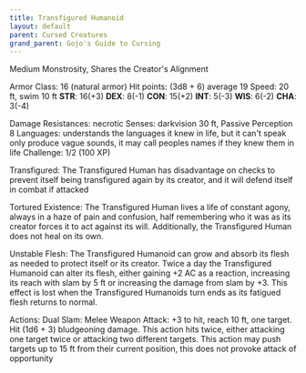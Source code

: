 ```yaml
---
title: Transfigured Humanoid
layout: default
parent: Cursed Creatures
grand_parent: Gojo's Guide to Cursing
---
```


Medium Monstrosity, Shares the Creator's Alignment

Armor Class: 16 (natural armor)
Hit points: (3d8 + 6) average 19
Speed: 20 ft, swim 10 ft
**STR**: 16(+3) **DEX**: 8(-1) **CON**: 15(+2) **INT**: 5(-3) **WIS**: 6(-2) **CHA**: 3(-4)

Damage Resistances: necrotic
Senses: darkvision 30 ft, Passive Perception 8
Languages: understands the languages it knew in life, but it can't speak only produce vague sounds, it may call peoples names if they knew them in life
Challenge: 1/2 (100 XP)

Transfigured: The Transfigured Human has disadvantage on checks to prevent itself being transfigured again by its creator, and it will defend itself in combat if attacked

Tortured Existence: The Transfigured Human lives a life of constant agony, always in a haze of pain and confusion, half remembering who it was as its creator forces it to act against its will. Additionally, the Transfigured Human does not heal on its own.

Unstable Flesh: The Transfigured Humanoid can grow and absorb its flesh as needed to protect itself or its creator. Twice a day the Transfigured Humanoid can alter its flesh, either gaining +2 AC as a reaction, increasing its reach with slam by 5 ft or increasing the damage from slam by +3. This effect is lost when the Transfigured Humanoids turn ends as its fatigued flesh returns to normal.

Actions:
Dual Slam: Melee Weapon Attack: +3 to hit, reach 10 ft, one target. Hit (1d6 + 3) bludgeoning damage. This action hits twice, either attacking one target twice or attacking two different targets. This action may push targets up to 15 ft from their current position, this does not provoke attack of opportunity